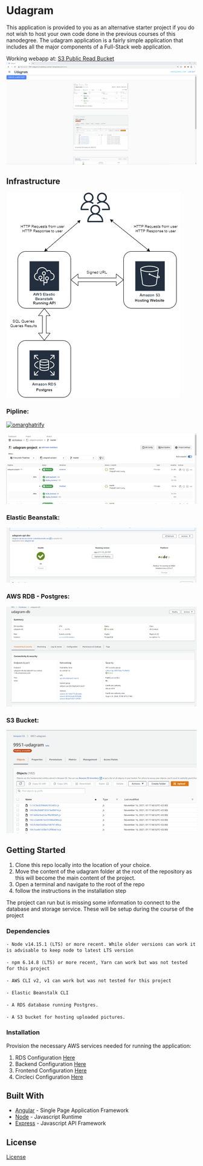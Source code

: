 # Udagram

This application is provided to you as an alternative starter project if you do not wish to host your own code done in the previous courses of this nanodegree. The udagram application is a fairly simple application that includes all the major components of a Full-Stack web application.

Working webapp at: [S3 Public Read Bucket](http://9951-udagram.s3-website.eu-central-1.amazonaws.com/)
![Web app screenshot](./screenshots/frontend.png)

## Infrastructure

![Diagram](./docs/diagram.drawio.png)
### Pipline:  
[![omarghatrify](https://circleci.com/gh/omarghatrify/udagram-project.svg?style=svg&circle-token=8f52098b6fd1a7bccbad6fb3700a9f30ada0af5c)](https://app.circleci.com/pipelines/github/omarghatrify/udagram-project)

![Circleci screenshot](./screenshots/CircleCi.png)

### Elastic Beanstalk:
![Elastic Beanstalk screenshot](./screenshots/Running%20EB%20App.png)

### AWS RDB - Postgres:
![RDB screenshot](./screenshots/Running%20RDB.png)

### S3 Bucket:  
![S3 screenshot](./screenshots/S3-Bucket.png)



## Getting Started

1. Clone this repo locally into the location of your choice.
1. Move the content of the udagram folder at the root of the repository as this will become the main content of the project.
1. Open a terminal and navigate to the root of the repo
1. follow the instructions in the installation step

The project can run but is missing some information to connect to the database and storage service. These will be setup during the course of the project

### Dependencies

```
- Node v14.15.1 (LTS) or more recent. While older versions can work it is advisable to keep node to latest LTS version

- npm 6.14.8 (LTS) or more recent, Yarn can work but was not tested for this project

- AWS CLI v2, v1 can work but was not tested for this project

- Elastic Beanstalk CLI

- A RDS database running Postgres.

- A S3 bucket for hosting uploaded pictures.

```

### Installation

Provision the necessary AWS services needed for running the application:

1. RDS Configuration [Here](./docs/01-RDS%20Setup.md)
2. Backend Configuration [Here](./docs/02-Backend%20Setup.md)
3. Frontend Configuration [Here](./docs/03-Frontend%20Setup.md)
4. Circleci Configuration [Here](./docs/04-Pipeline%20Setup.md)

## Built With

- [Angular](https://angular.io/) - Single Page Application Framework
- [Node](https://nodejs.org) - Javascript Runtime
- [Express](https://expressjs.com/) - Javascript API Framework

## License

[License](LICENSE.txt)
